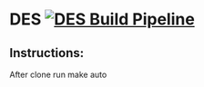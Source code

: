 # DES [![DES Build Pipeline](https://github.com/Levi-Hutchins/DES/actions/workflows/c-cpp.yml/badge.svg?branch=main)](https://github.com/Levi-Hutchins/DES/actions/workflows/c-cpp.yml)
## Instructions:
After clone run make auto
